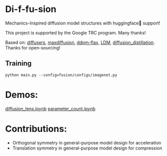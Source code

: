 # Di-f-fu-sion
Mechanics-Inspired diffusion model structures with huggingface🤗 support!

This project is supported by the Google TRC program. Many thanks!

Based on: [diffusers](https://github.com/huggingface/diffusers/tree/main/examples/text_to_image), [maxdiffusion](https://github.com/google/maxdiffusion), [ddpm-flax](https://github.com/yiyixuxu/denoising-diffusion-flax), [LDM](https://github.com/CompVis/latent-diffusion), [diffusion_distillation](https://github.com/google-research/google-research/tree/master/diffusion_distillation). Thanks for open-sourcing!

## Training
```
python main.py --config=fusion/configs/imagenet.py
```

# Demos:
[diffusion_lens.ipynb](diffusion_lens.ipynb)
[parameter_count.ipynb](parameter_count.ipynb)

# Contributions:
- Orthogonal symmetry in general-purpose model design for acceleration
- Translation symmetry in general-purpose model design for compression
